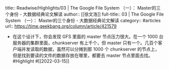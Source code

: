 title:: Readwise/Highlights/03 | The Google File System （一）： Master的三个身份 - 大数据经典论文解读
author:: [[徐文浩]]
full-title:: 03 | The Google File System （一）： Master的三个身份 - 大数据经典论文解读
category:: #articles
url:: https://time.geekbang.org/column/article/421579

- 在这个设计下，你会发现 GFS 里面的 master 节点压力很大。在一个 1000 台服务器的集群里面，chunkserver 有上千个，但 master 只有一个。几百个客户端并发读取的数据，虽然可以分摊到那 1000 个 chunkserver 的节点上，但是找到要读的文件的数据存放在哪里，都要去 master 节点里面去找。 #Highlight #[[2022-03-15]]